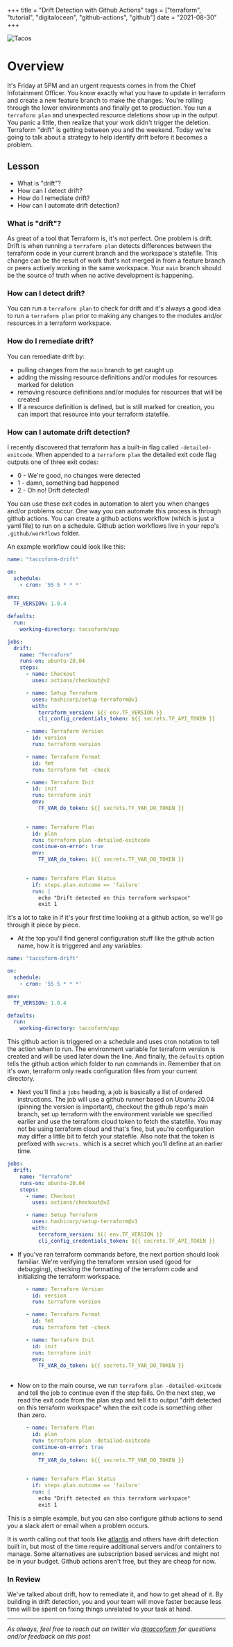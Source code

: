 +++
title =  "Drift Detection with Github Actions"
tags = ["terraform", "tutorial", "digitalocean", "github-actions", "github"]
date = "2021-08-30"
+++


![Tacos](https://taccoform-blog.sfo2.digitaloceanspaces.com/static/post/tts_p1/header.jpg)


# Overview

It's Friday at 5PM and an urgent requests comes in from the Chief Infotainment Officer. You know exactly what you have to update in terraform and create a new feature branch to make the changes. You're rolling through the lower environments and finally get to production. You run a `terraform plan` and unexpected resource deletions show up in the output. You panic a little, then realize that your work didn't trigger the deletion. Terraform "drift" is getting between you and the weekend. Today we're going to talk about a strategy to help identify drift before it becomes a problem.  


## Lesson

* What is "drift"? 
* How can I detect drift? 
* How do I remediate drift? 
* How can I automate drift detection? 


### What is "drift"?

As great of a tool that Terraform is, it's not perfect. One problem is drift. Drift is when running a `terraform plan` detects differences between the terraform code in your current branch and the workspace's statefile. This change can be the result of work that's not merged in from a feature branch or peers actively working in the same workspace. Your `main` branch should be the source of truth when no active development is happening. 


### How can I detect drift? 

You can run a `terraform plan` to check for drift and it's always a good idea to run a `terraform plan` prior to making any changes to the modules and/or resources in a terraform workspace. 



### How do I remediate drift?

You can remediate drift by:
* pulling changes from the `main` branch to get caught up
* adding the missing resource definitions and/or modules for resources marked for deletion
* removing resource definitions and/or modules for resources that will be created
* If a resource definition is defined, but is still marked for creation, you can import that resource into your terraform statefile.  

### How can I automate drift detection? 

I recently discovered that terraform has a built-in flag called `-detailed-exitcode`. When appended to a `terraform plan` the detailed exit code flag outputs one of three exit codes:
* 0 - We're good, no changes were detected
* 1 - damn, something bad happened
* 2 - Oh no! Drift detected! 

You can use these exit codes in automation to alert you when changes and/or problems occur. One way you can automate this process is through github actions. You can create a github actions workflow (which is just a yaml file) to run on a schedule. Github action workflows live in your repo's `.github/workflows` folder.

An example workflow could look like this:

```yml
name: "taccoform-drift"

on:
  schedule:
    - cron: '55 5 * * *'

env:
  TF_VERSION: 1.0.4

defaults:
  run:
    working-directory: taccoform/app

jobs:
  drift:
    name: "Terraform"
    runs-on: ubuntu-20.04    
    steps:
      - name: Checkout
        uses: actions/checkout@v2

      - name: Setup Terraform
        uses: hashicorp/setup-terraform@v1
        with:
          terraform_version: ${{ env.TF_VERSION }}
          cli_config_credentials_token: ${{ secrets.TF_API_TOKEN }}       

      - name: Terraform Version
        id: version
        run: terraform version

      - name: Terraform Format
        id: fmt
        run: terraform fmt -check

      - name: Terraform Init
        id: init
        run: terraform init
        env:
          TF_VAR_do_token: ${{ secrets.TF_VAR_DO_TOKEN }}
        

      - name: Terraform Plan
        id: plan
        run: terraform plan -detailed-exitcode
        continue-on-error: true
        env:
          TF_VAR_do_token: ${{ secrets.TF_VAR_DO_TOKEN }}
        

      - name: Terraform Plan Status
        if: steps.plan.outcome == 'failure'
        run: |
          echo "Drift detected on this terraform workspace"
          exit 1
```          

It's a lot to take in if it's your first time looking at a github action, so we'll go through it piece by piece.


* At the top you'll find general configuration stuff like the github action name, how it is triggered and any variables:


```yml
name: "taccoform-drift"

on:
  schedule:
    - cron: '55 5 * * *'

env:
  TF_VERSION: 1.0.4

defaults:
  run:
    working-directory: taccoform/app
```
This github action is triggered on a schedule and uses cron notation to tell the action when to run. The environment variable for terraform version is created and will be used later down the line. And finally, the `defaults` option tells the github action which folder to run commands in. Remember that on it's own, terraform only reads configuration files from your current directory.

* Next you'll find a `jobs` heading, a job is basically a list of ordered instructions. The job will use a github runner based on Ubuntu 20.04 (pinning the version is important), checkout the github repo's main branch, set up terraform with the environment variable we specified earlier and use the terraform cloud token to fetch the statefile. You may not be using terraform cloud and that's fine, but you're configuration may differ a little bit to fetch your statefile. Also note that the token is prefixed with `secrets.` which is a secret which you'll define at an earlier time. 

```yml
jobs:
  drift:
    name: "Terraform"
    runs-on: ubuntu-20.04    
    steps:
      - name: Checkout
        uses: actions/checkout@v2

      - name: Setup Terraform
        uses: hashicorp/setup-terraform@v1
        with:
          terraform_version: ${{ env.TF_VERSION }}
          cli_config_credentials_token: ${{ secrets.TF_API_TOKEN }}
```          

* If you've ran terraform commands before, the next portion should look familiar. We're verifying the terraform version used (good for debugging), checking the formatting of the terraform code and initializing the terraform workspace. 

```yml
      - name: Terraform Version
        id: version
        run: terraform version

      - name: Terraform Format
        id: fmt
        run: terraform fmt -check

      - name: Terraform Init
        id: init
        run: terraform init
        env:
          TF_VAR_do_token: ${{ secrets.TF_VAR_DO_TOKEN }}
        
```


* Now on to the main course, we run `terraform plan -detailed-exitcode` and tell the job to continue even if the step fails. On the next step, we read the exit code from the plan step and tell it to output "drift detected on this terraform workspace" when the exit code is something other than zero. 
```yml
      - name: Terraform Plan
        id: plan
        run: terraform plan -detailed-exitcode
        continue-on-error: true
        env:
          TF_VAR_do_token: ${{ secrets.TF_VAR_DO_TOKEN }}
        

      - name: Terraform Plan Status
        if: steps.plan.outcome == 'failure'
        run: |
          echo "Drift detected on this terraform workspace"
          exit 1
```          
This is a simple example, but you can also configure github actions to send you a slack alert or email when a problem occurs. 



It is worth calling out that tools like [atlantis](https://www.runatlantis.io/) and others have drift detection built in, but most of the time require additional servers and/or containers to manage. Some alternatives are subscription based services and might not be in your budget. Github actions aren't free, but they are cheap for now.

### In Review

We've talked about drift, how to remediate it, and how to get ahead of it. By building in drift detection, you and your team will move faster because less time will be spent on fixing things unrelated to your task at hand. 


---
_As always, feel free to reach out on twitter via [@taccoform](https://twitter.com/taccoform) for questions and/or feedback on this post_
